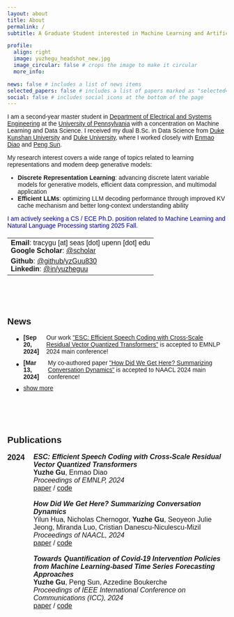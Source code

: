 ```yaml
---
layout: about
title: About
permalink: /
subtitle: A Graduate Student interested in Machine Learning and Artificial Intelligence

profile:
  align: right
  image: yuzhegu_headshot_new.jpg
  image_circular: false # crops the image to make it circular
  more_info:

news: false # includes a list of news items
selected_papers: false # includes a list of papers marked as "selected={true}"
social: false # includes social icons at the bottom of the page
---
```


<div style="font-family: 'Georgia', sans-serif;">

<p>I am a second-year master student in <a href="https://www.ese.upenn.edu">Department of Electrical and Systems Engineering</a> at the <a href="https://www.upenn.edu">University of Pennsylvania</a> with a concentration on Machine Learning and Data Science. I received my dual B.Sc. in Data Science from <a href="https://www.dukekunshan.edu.cn">Duke Kunshan University</a> and <a href="https://www.duke.edu">Duke University</a>, where I worked closely with <a href="https://diaoenmao.com/">Enmao Diao</a> and <a href="https://scholars.duke.edu/person/Peng.Sun1">Peng Sun</a>.</p>

<p>My research interest covers a wide range of topics related to learning representations and modern deep generative models:</p>
<ul>
  <li><strong style="font-weight: bold;">Discrete Representation Learning</strong>: advancing discrete latent variable models for generative models, efficient data compression, and multimodal application</li>
  <li><strong style="font-weight: bold;">Efficient LLMs</strong>: optimizing LLM decoding performance through improved KV cache mechanism and better long-context understanding ability</li>
</ul>

<p><span style="color: darkblue;">I am actively seeking a CS / ECE Ph.D. position related to Machine Learning and Natural Language Processing starting 2025 Fall.</span></p>

<!-- Spacing achieved through CSS margin for the table -->
<table style="margin-top: 20px;">
  <tr>
    <td>
      <strong>Email</strong>: tracygu [at] seas [dot] upenn [dot] edu<br>
      <strong>Google Scholar</strong>: <a href="https://scholar.google.com/citations?user=xdAB6asAAAAJ&hl=en">@scholar</a><br>
    </td>
  </tr>
  <tr>
    <td>
      <strong>Github</strong>: <a href="https://github.com/yzGuu830">@github/yzGuu830</a> <br>
      <strong>Linkedin</strong>: <a href="https://www.linkedin.com/in/yuzheguu">@in/yuzheguu</a><br>
    </td>
  </tr>
</table>

<br><br><br>

<h2>News</h2>

<style>
  /* Target only the 'ul' inside the News section by using a class or ID for News */
  .news-section ul {
    padding-left: 20px; /* Align bullets properly */
  }

  .news-section li {
    display: flex;
    align-items: flex-start;
    list-style-type: none; /* Remove default bullets */
    margin-bottom: 10px;
  }

  /* Add custom bullet back using ::before for News section only */
  .news-section li::before {
    content: "•"; /* Bullet symbol */
    margin-right: 10px; /* Space between bullet and text */
    font-size: 20px;
    line-height: 1.2;
    color: black; /* Bullet color */
  }

  /* Limit the horizontal length of the content text in the News section */
  .news-section .content-cell {
    max-width: 650px;  /* Control the wrapping */
    word-wrap: break-word;
  }

  /* Bold styling for the date */
  .news-section .news-date {
    font-weight: bold;
    margin-right: 10px;
  }
</style>

<!-- Add class to the News section to scope the bullet styling -->
<div class="news-section">
  <ul>
    <li>
      <span class="news-date">[Sep 20, 2024]</span>
      <span class="content-cell">Our work <a href="https://arxiv.org/abs/2404.19441">"ESC: Efficient Speech Coding with Cross-Scale Residual Vector Quantized Transformers"</a> is accepted to EMNLP 2024 main conference!</span>
    </li>
    <li>
      <span class="news-date">[Mar 13, 2024]</span>
      <span class="content-cell">My co-authored paper <a href="https://arxiv.org/abs/2404.19007">"How Did We Get Here? Summarizing Conversation Dynamics"</a> is accepted to NAACL 2024 main conference!</span>
    </li>
    <!-- Hidden content starts here -->
    <li id="moreContent" style="display: none;">
      <span class="news-date">[Jan 16, 2024]</span>
      <span class="content-cell">My independent study @DKU <a href="https://ieeexplore.ieee.org/document/10622693">"Towards Quantification of Covid-19 Intervention Policies from Machine Learning-based Time Series Forecasting Approaches"</a> got accepted to IEEE-ICC 2024!</span>
    </li>
    <li id="moreContent2" style="display: none;">
      <span class="news-date">[May 26, 2023]</span>
      <span class="content-cell">🎉 Officially graduated from Duke Kunshan / Duke University!</span>
    </li>
    <!-- End of hidden content -->
    <!-- Show More/Show Less Link -->
    <li>
      <a href="#" id="toggleLink" onclick="toggleContent(event);" style="text-decoration: underline; cursor: pointer;">
        show more
      </a>
    </li>
  </ul>
</div>

<script>
  function toggleContent(event) {
    event.preventDefault();  // Prevent default link behavior

    const moreContent = document.getElementById('moreContent');
    const moreContent2 = document.getElementById('moreContent2');
    const toggleLink = document.getElementById('toggleLink');
    
    // Toggle visibility of the hidden content
    if (moreContent.style.display === 'none') {
      moreContent.style.display = 'flex';
      moreContent2.style.display = 'flex';
      toggleLink.innerText = 'show less';
    } else {
      moreContent.style.display = 'none';
      moreContent2.style.display = 'none';
      toggleLink.innerText = 'show more';
    }
  }
</script>

<br><br><br>

<h2>Publications</h2>

<!-- Year on the left, publications on the right, with consistent width -->
<div style="display: flex; flex-direction: row; max-width: 700;">
  <!-- Year on the left -->
  <div style="font-weight: bold; font-size: 18px; margin-right: 20px;">
    2024
  </div>
  <!-- Publications on the right -->
  <div style="font-size: 16px; font-family: Georgia, sans-serif; word-wrap: break-word;">
    <!-- First publication -->
    <strong style="font-family: Georgia, sans-serif; font-style: italic; font-weight: bold;">ESC: Efficient Speech Coding with Cross-Scale Residual Vector Quantized Transformers</strong><br>
    <strong style="font-weight: bold;">Yuzhe Gu</strong>, Enmao Diao<br>
    <em>Proceedings of EMNLP, 2024</em><br>
    <a href="https://arxiv.org/abs/2404.19441">paper</a> / <a href="https://github.com/yzGuu830/efficient-speech-codec">code</a>
    <br><br>
    <!-- Second publication -->
    <strong style="font-family: Georgia, sans-serif; font-style: italic; font-weight: bold;">How Did We Get Here? Summarizing Conversation Dynamics</strong><br>
    Yilun Hua, Nicholas Chernogor, <strong style="font-weight: bold;">Yuzhe Gu</strong>, Seoyeon Julie Jeong, Miranda Luo, Cristian Danescu-Niculescu-Mizil<br>
    <em>Proceedings of NAACL, 2024</em><br>
    <a href="https://arxiv.org/abs/2404.19007">paper</a> / <a href="https://github.com/CornellNLP/scd?tab=readme-ov-file">code</a>
    <br><br>
    <!-- Third publication -->
    <strong style="font-family: Georgia, sans-serif; font-style: italic; font-weight: bold;">Towards Quantification of Covid-19 Intervention Policies from Machine Learning-based Time Series Forecasting Approaches</strong><br>
    <strong style="font-weight: bold;">Yuzhe Gu</strong>, Peng Sun, Azzedine Boukerche<br>
    <em>Proceedings of IEEE International Conference on Communications (ICC), 2024</em><br>
    <a href="https://ieeexplore.ieee.org/document/10622693">paper</a> / <a href="https://github.com/yzGuu830/epic-quant">code</a>
  </div>
</div>


</div>


<!-- 
<h2>Publications</h2> -->

<!-- <table>
  <tr>
    <td>
      <img src="../assets/img/publication_preview/esc.png" alt="Image description" width="150" style="margin-right: 50px;">
    </td>
    <td style="font-size: 16px; font-family: Georgia, sans-serif;">
      <strong style="font-family: Georgia, sans-serif; font-style:italic; font-weight: bold;">ESC: Efficient Speech Coding with Cross-Scale Residual Vector Quantized Transformers</strong><br>
      <strong style="font-weight: bold;">Yuzhe Gu</strong>, Enmao Diao<br>
      <em>Proceedings of EMNLP, 2024</em><br>
      <a href="https://arxiv.org/abs/2404.19441">paper</a> / <a href="https://github.com/yzGuu830/efficient-speech-codec">code</a> 
      <br>
      <div style="font-size: 13px; font-family: times, sans-serif">
      We propose Efficient Speech Codec (ESC), a lightweight, parameter-efficient speech codec based on a cross-scale residual vector quantization scheme and transformers. Our model employs mirrored hierarchical window transformer blocks and performs step-wise decoding from coarse-to-fine feature representations. ESC can achieve high-fidelity speech reconstruction with significantly lower complexity than state-of-the-art convolutional codecs.
      </div>
    </td>
  </tr>
</table> -->

<!-- <br><br> -->

<!-- <table>
  <tr>
    <td>
      <img src="../assets/img/publication_preview/scd.png" alt="Image description" width="150" style="margin-right: 50px;">
    </td>
    <td style="font-size: 16px; font-family: Georgia, sans-serif;">
      <strong style="font-family: Georgia, sans-serif; font-style:italic; font-weight: bold;">How Did We Get Here? Summarizing Conversation Dynamics</strong><br>
      Yilun Hua, Nicholas Chernogor, <strong style="font-weight: bold;">Yuzhe Gu</strong>, Seoyeon Julie Jeong, Miranda Luo, Cristian Danescu-Niculescu-Mizil<br>
      <em>Proceedings of NAACL, 2024</em><br>
      <a href="https://arxiv.org/abs/2404.19007">paper</a> / <a href="https://github.com/CornellNLP/scd?tab=readme-ov-file">code</a> 
      <br>
      <div style="font-size: 13px; font-family: times, sans-serif">
      We introduce the task of summarizing the dynamics of conversations, by constructing a dataset of human-written summaries, and exploring several automated baselines. We evaluate whether such summaries can capture the trajectory of conversations via an established downstream task: forecasting whether an ongoing conversation will eventually derail into toxic behavior. We show that they help both humans and automated systems with this forecasting task.
      </div>
    </td>
  </tr>
</table> -->

<!-- <br><br> -->

<!-- <table>
  <tr>
    <td>
      <img src="../assets/img/publication_preview/policy.png" alt="Image description" width="150" style="margin-right: 50px;">
    </td>
    <td style="font-size: 16px; font-family: Georgia, sans-serif;">
      <strong style="font-family: Georgia, sans-serif; font-style:italic; font-weight: bold;">Towards Quantification of Covid-19 Intervention Policies from Machine Learning-based Time Series Forecasting Approaches</strong><br>
      <strong style="font-weight: bold;">Yuzhe Gu</strong>, Peng Sun, Azzedine Boukerche<br>
      <em>Proceedings of IEEE International Conference on Communications (ICC), 2024</em><br>
      <a href="https://ieeexplore.ieee.org/document/10622693">paper</a> / <a href="https://github.com/yzGuu830/epic-quant">code</a> 
      <br>
      <div style="font-size: 13px; font-family: times, sans-serif">
      We design a policy-aware time series forecasting model to estimate COVID-19 trends by incorporating temporal information from 16 policy indicators. Through counterfactual analysis, we quantify the causal effect of indicators and propose two static metrics <em>lag period</em> and <em>average effect</em>. Our model verifies the effectiveness of all 16 policy indicators in controlling virus transmission in the US.
      </div>
    </td>
  </tr>
</table> -->